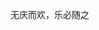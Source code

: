 无庆而欢，乐必随之

<!---
wuqing-wyq/wuqing-wyq is a ✨ special ✨ repository because its `README.md` (this file) appears on your GitHub profile.
You can click the Preview link to take a look at your changes.
--->
